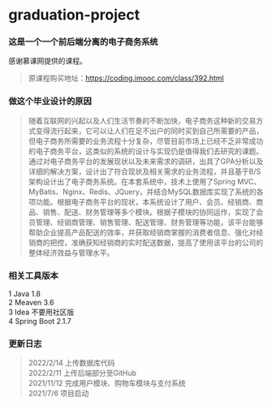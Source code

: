 # graduation-project
### 这是一个一个前后端分离的电子商务系统
感谢慕课网提供的课程。
> 原课程购买地址：https://coding.imooc.com/class/392.html<br>
### 做这个毕业设计的原因 
>随着互联网的兴起以及人们生活节奏的不断加快，电子商务这种新的交易方式变得流行起来，它可以让人们在足不出户的同时买到自己所需要的产品，但电子商务所需要的业务流程十分复杂，尽管目前市场上已经不乏非常成功的电子商务平台，这类似的系统的设计与实现仍是值得我们去研究的课题。<br>
通过对电子商务平台的发展现状以及未来需求的调研，出具了GPA分析以及详细的解决方案，设计出了符合现状及相关需求的业务流程，并且基于B/S架构设计出了电子商务系统。在本套系统中，技术上使用了Spring MVC、MyBatis、Nginx、Redis、JQuery，并结合MySQL数据库实现了系统的各项功能。根据电子商务平台的现状，本系统设计了用户、会员、经销商、商品、销售、配送、财务管理等多个模块。根据子模块的协同运作，实现了会员管理、经销商管理、销售管理、配送管理、财务管理等功能，该平台能够帮助企业提高产品配送的效率，并获取经销商掌握的消费者信息、强化对经销商的把控，准确获知经销商的实时配送数据，提高了使用该平台的公司的整体经济效益与管理水平。
### 相关工具版本
1 Java 1.8<br>
2 Meaven 3.6<br>
3 Idea 不要用社区版<br>
4 Spring Boot 2.1.7<br>
### 更新日志
>2022/2/14 上传数据库代码<br>
>2022/2/11 上传后端部分至GitHub<br>
>2021/11/12 完成用户模块、购物车模块与支付系统<br>
>2021/7/6 项目启动<br>
